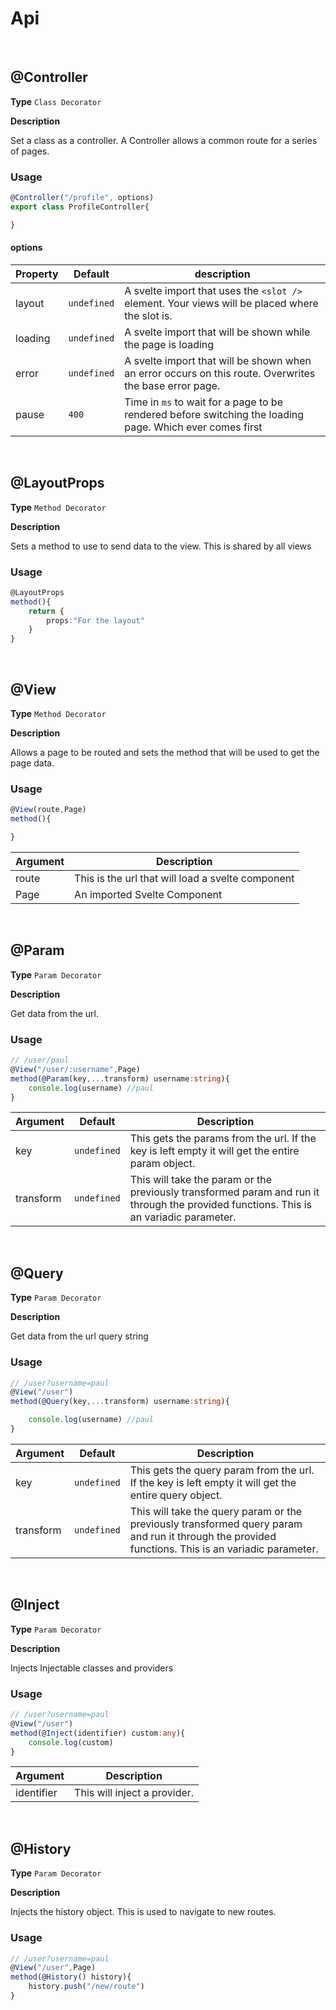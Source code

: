 # Api
<!--  -->
<br/>

## @Controller

**Type** ```Class Decorator```

**Description**

Set a class as a controller. A Controller allows a common route for a series of pages.

### Usage

```typescript
@Controller("/profile", options)
export class ProfileController{

}
```

#### options 

|Property|Default|description|
|--------|-------|-----------|
|layout  |```undefined``` |A svelte import that uses the ```<slot />``` element. Your views will be placed where the slot is.
|loading |```undefined``` |A svelte import that will be shown while the page is loading
|error   |```undefined``` |A svelte import that will be shown when an error occurs on this route. Overwrites the base error page.
|pause   |```400```       |Time in ```ms``` to wait for a page to be rendered before switching the loading page. Which ever comes first

<!--  -->
<br/>

## @LayoutProps

**Type** ```Method Decorator```

**Description**

Sets a method to use to send data to the view. This is shared by all views

### Usage

```typescript
@LayoutProps
method(){
    return {
        props:"For the layout"
    }
}
```


<!--  -->
<br/>

## @View

**Type** ```Method Decorator```

**Description**

Allows a page to be routed and sets the method that will be used to get the page data.

### Usage

```typescript
@View(route,Page)
method(){

}
```

|Argument|Description|
|------|------|
|route| This is the url that will load a svelte component|
|Page | An imported Svelte Component|







<!--  -->
<br/>


## @Param

**Type** ```Param Decorator```

**Description**

Get data from the url.

### Usage

```typescript
// /user/paul
@View("/user/:username",Page)
method(@Param(key,...transform) username:string){
    console.log(username) //paul
}
```
|Argument|Default|Description|
|------|------|------|
|key<optional>|```undefined```|This gets the params from the url. If the key is left empty it will get the entire param object.
|transform<optional>|```undefined```| This will take the param or the previously transformed param and run it through the provided functions. This is an variadic parameter.

<!--  -->
<br/>


## @Query
**Type**
```Param Decorator```

**Description**

Get data from the url query string

### Usage

```typescript
// /user?username=paul
@View("/user")
method(@Query(key,...transform) username:string){

    console.log(username) //paul
}
```
|Argument|Default|Description|
|------|------|------|
|key<optional>|```undefined```|This gets the query param from the url. If the key is left empty it will get the entire query object.
|transform<optional>|```undefined```| This will take the query param or the previously transformed query param and run it through the provided functions. This is an variadic parameter.

<!--  -->
<br/>


## @Inject
**Type**
```Param Decorator```

**Description**

Injects Injectable classes and providers

### Usage

```typescript
// /user?username=paul
@View("/user")
method(@Inject(identifier) custom:any){
    console.log(custom) 
}
```
|Argument|Description|
|------|------|
|identifier|This will inject a provider.


<!--  -->
<br/>


## @History
**Type**
```Param Decorator```

**Description**

Injects the history object. This is used to navigate to new routes.

### Usage

```typescript
// /user?username=paul
@View("/user",Page)
method(@History() history){
    history.push("/new/route")
}
```






